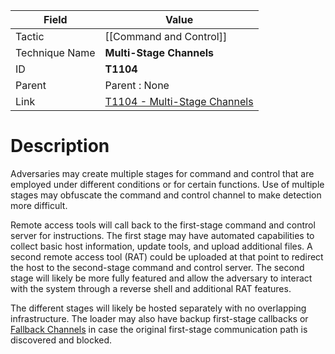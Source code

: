 
|Field|Value|
|---|---|
|Tactic|[[Command and Control]]|
|Technique Name|**Multi-Stage Channels**|
|ID|**T1104**|
|Parent|Parent : None|
|Link|[T1104 - Multi-Stage Channels](https://attack.mitre.org/techniques/T1104)|

# Description

Adversaries may create multiple stages for command and control that are employed under different conditions or for certain functions. Use of multiple stages may obfuscate the command and control channel to make detection more difficult.

Remote access tools will call back to the first-stage command and control server for instructions. The first stage may have automated capabilities to collect basic host information, update tools, and upload additional files. A second remote access tool (RAT) could be uploaded at that point to redirect the host to the second-stage command and control server. The second stage will likely be more fully featured and allow the adversary to interact with the system through a reverse shell and additional RAT features.

The different stages will likely be hosted separately with no overlapping infrastructure. The loader may also have backup first-stage callbacks or [Fallback Channels](https://attack.mitre.org/techniques/T1008) in case the original first-stage communication path is discovered and blocked.